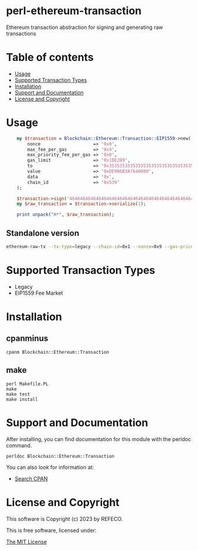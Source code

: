 # perl-ethereum-transaction

Ethereum transaction abstraction for signing and generating raw transactions

# Table of contents

- [Usage](#usage)
- [Supported Transaction Types](#supported-transaction-types)
- [Installation](#installation)
- [Support and Documentation](#support-and-documentation)
- [License and Copyright](#license-and-copyright)

# Usage

```perl
    my $transaction = Blockchain::Ethereum::Transaction::EIP1559->new(
        nonce                    => '0x0',
        max_fee_per_gas          => '0x9',
        max_priority_fee_per_gas => '0x0',
        gas_limit                => '0x1DE2B9',
        to                       => '0x3535353535353535353535353535353535353535'
        value                    => '0xDE0B6B3A7640000',
        data                     => '0x',
        chain_id                 => '0x539'
    );

    $transaction->sign('4646464646464646464646464646464646464646464646464646464646464646');
    my $raw_transaction = $transaction->serialize(1);

    print unpack("H*", $raw_transaction);
```

## Standalone version

```bash
ethereum-raw-tx --tx-type=legacy --chain-id=0x1 --nonce=0x9 --gas-price=0x4A817C800 --gas-limit=0x5208 --to=0x3535353535353535353535353535353535353535 --value=0xDE0B6B3A7640000 --pk=0x4646464646464646464646464646464646464646464646464646464646464646
```

# Supported Transaction Types

- Legacy
- EIP1559 Fee Market

# Installation

## cpanminus

```
cpanm Blockchain::Ethereum::Transaction
```

## make

```
perl Makefile.PL
make
make test
make install
```

# Support and Documentation

After installing, you can find documentation for this module with the
perldoc command.

```
perldoc Blockchain::Ethereum::Transaction
```

You can also look for information at:

- [Search CPAN](https://metacpan.org/release/Blockchain-Ethereum-Transaction)

# License and Copyright

This software is Copyright (c) 2023 by REFECO.

This is free software, licensed under:

  [The MIT License](./LICENSE)

